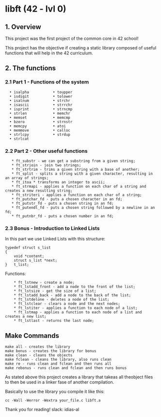 # libft (42 - lvl 0)

## 1. Overview

This project was the first project of the common core in 42 school!

This project has the objective if creating a static library composed of useful functions that will help in the 42 curriculum. 

## 2. The functions

  ### 2.1 Part 1 - Functions of the system
      • isalpha           • toupper
      • isdigit           • tolower
      • isalnum           • strchr
      • isascii           • strrchr
      • isprint           • strncmp
      • strlen            • memchr
      • memset            • memcmp
      • bzero             • strnstr
      • memcpy            • atoi
      • memmove           • calloc
      • strlcpy           • strdup
      • strlcat
      
   ### 2.2 Part 2 - Other useful functions
       * ft_substr - we can get a substring from a given string;
       * ft_strjoin - join two strings;
       * ft_strtrim - trims a given string with a base of another;
       * ft_split - splits a string with a given character, resulting in an array of strings;
       * ft_itoa * transforms an integer to ascii;
       * ft_strmapi - applies a function on each char of a string and creates a new resulting string;
       * ft_striteri - applies a function on each char of a string;
       * ft_putchar_fd - puts a chosen character in an fd;
       * ft_putstr_fd - puts a chosen string in an fd;
       * ft_putendl_fd - puts a chosen string followed by a newline in an fd;
       * ft_putnbr_fd - puts a chosen number in an fd;
       
   ### 2.3 Bonus - Introduction to Linked Lists
In this part we use Linked Lists with this structure:
``` 
typedef struct s_list
{
    void *content;
    struct s_list *next;
}   t_list;
```
Functions:

        * ft_lstnew - create a node;
        * ft_lstadd_front - add a node to the front of the list;
        * ft_lstsize - get the size of a list;
        * ft_lstadd_back - add a node to the back of the list;
        * ft_lstdelone - deletes a node of the list;
        * ft_lstclear - clears a node and the next nodes;
        * ft_lstiter - applies a function to each node of a list;
        * ft_lstmap - applies a function to each node of a list and creates a new list;
        * ft_lstlast - returns the last node;
        
 ## Make Commands
```
make all - creates the library
make bonus - creates the library for bonus
make clean - cleans the objects
make fclean - cleans the library, also runs clean
make re - runs clean and fclean and then runs all 
make rebonus - runs clean and fclean and then runs bonus
 ```
As stated above this project creates a library that takeas all theobject files to then be used in a linker fase of another compilation.

Basically to use the library you compile it like this:
```
cc -Wall -Werror -Wextra your_file.c libft.a
```

Thank you for reading!
slack: idias-al
